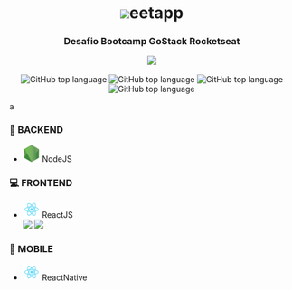 <h1 align="center">
  <img src="https://raw.githubusercontent.com/AlanCoosta/Meetapp/master/frontend/public/favicon.ico" />eetapp
</h1>

<div align="center">
  <h3 >Desafio Bootcamp GoStack Rocketseat</h2>
  <img src="https://raw.githubusercontent.com/douglasporto/meetapp-gostack/master/assets/logo-gostack.png"/>
</div>

<p align="center">
<img alt="GitHub top language" src="https://img.shields.io/github/languages/top/alancoosta/Meetapp">
<img alt="GitHub top language" src="https://img.shields.io/github/languages/count/alancoosta/Meetapp">
<img alt="GitHub top language" src="https://img.shields.io/github/last-commit/alancoosta/Meetapp">
<img alt="GitHub top language" src="https://img.shields.io/github/issues/alancoosta/Meetapp">
</p>

a

### :key: BACKEND

- <div>
    <img width="30" height="30" src="https://raw.githubusercontent.com/github/explore/80688e429a7d4ef2fca1e82350fe8e3517d3494d/topics/nodejs/nodejs.png"/>
    NodeJS
  </div>

### :computer: FRONTEND

- <div>
    <img width="30" height="30" src="https://raw.githubusercontent.com/github/explore/80688e429a7d4ef2fca1e82350fe8e3517d3494d/topics/react/react.png"/>
    ReactJS
  </div>

  <img src="https://github.com/AlanCoosta/Meetapp/blob/master/assets/frontend/1.png" />
  <img src="https://github.com/AlanCoosta/Meetapp/blob/master/assets/frontend/6.png" />

### :iphone: MOBILE

- <div>
    <img width="30" height="30" src="https://raw.githubusercontent.com/github/explore/80688e429a7d4ef2fca1e82350fe8e3517d3494d/topics/react/react.png"/>
    ReactNative
  </div>
